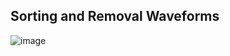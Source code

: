 ## Sorting and Removal Waveforms
![image](https://github.com/user-attachments/assets/4f4e1c7d-5796-4e0e-a0d4-68ebc6fad874)
